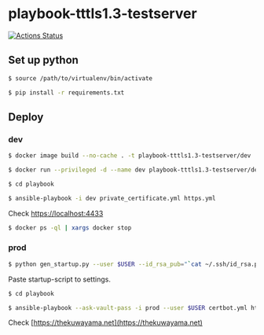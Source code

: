 # playbook-tttls1.3-testserver

[![Actions Status](https://github.com/thekuwayama/playbook-tttls1.3-testserver/workflows/CI/badge.svg)](https://github.com/thekuwayama/playbook-tttls1.3-testserver/actions?workflow=CI)


## Set up python

```bash
$ source /path/to/virtualenv/bin/activate

$ pip install -r requirements.txt
```


## Deploy

### dev

```bash
$ docker image build --no-cache . -t playbook-tttls1.3-testserver/dev

$ docker run --privileged -d --name dev playbook-tttls1.3-testserver/dev /sbin/init

$ cd playbook

$ ansible-playbook -i dev private_certificate.yml https.yml
```

Check [https://localhost:4433](https://localhost:4433)

```bash
$ docker ps -ql | xargs docker stop
```


### prod

 ```bash
$ python gen_startup.py --user $USER --id_rsa_pub="`cat ~/.ssh/id_rsa.pub`" | pbcopy
```

Paste startup-script to settings.

```bash
$ cd playbook

$ ansible-playbook --ask-vault-pass -i prod --user $USER certbot.yml https.yml sshd_config.yml paranoids.yml
```

Check [https://thekuwayama.net](https://thekuwayama.net)
